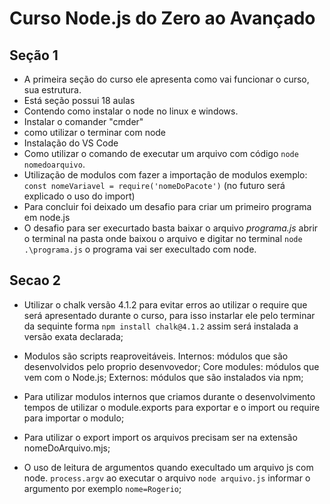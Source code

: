 # Curso Node.js do Zero ao Avançado

## Seção 1

- A primeira seção do curso ele apresenta como vai funcionar o curso, sua estrutura.
- Está seção possui 18 aulas
- Contendo como instalar o node no linux e windows.
- Instalar o comander "cmder"
- como utilizar o terminar com node
- Instalação do VS Code
- Como utilizar o comando de executar um arquivo com código `node nomedoarquivo`.
- Utilização de modulos com fazer a importação de modulos exemplo: `const nomeVariavel = require('nomeDoPacote')` (no futuro será explicado o uso do import)
- Para concluir foi deixado um desafio para criar um primeiro programa em node.js
- O desafio para ser execurtado basta baixar o arquivo _programa.js_ abrir o terminal na pasta onde baixou o arquivo e digitar no terminal `node .\programa.js` o programa vai ser execultado com node.

## Secao 2

- Utilizar o chalk versão 4.1.2 para evitar erros ao utilizar o require que será apresentado durante o curso, para isso instarlar ele pelo terminar da sequinte forma `npm install chalk@4.1.2` assim será instalada a versão exata declarada;

- Modulos são scripts reaproveitáveis. Internos: módulos que são desenvolvidos pelo proprio desenvovedor; Core modules: módulos que vem com o Node.js; Externos: módulos que são instalados via npm;

- Para utilizar modulos internos que criamos durante o desenvolvimento tempos de utilizar o module.exports para exportar e o import ou require para importar o modulo;

- Para utilizar o export import os arquivos precisam ser na extensão nomeDoArquivo.mjs;

- O uso de leitura de argumentos quando execultado um arquivo js com node. `process.argv` ao executar o arquivo `node arquivo.js` informar o argumento por exemplo `nome=Rogerio`;
